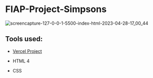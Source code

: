 # FIAP-Project-Simpsons

![screencapture-127-0-0-1-5500-index-html-2023-04-28-17_00_44](https://user-images.githubusercontent.com/128549673/235242769-1f26cc63-6a92-4721-aa21-1ed8d52aa203.png)

## Tools used:

* <a href="https://fiap-project-simpsons.vercel.app/" target="_blank">Vercel Project</a>

* HTML 4

* CSS 

